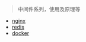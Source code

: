 > 中间件系列，使用及原理等

* [nginx](/docs/middlewares/nginx.md)
* [redis](/docs/middlewares/redis.md)
* [docker](/docs/middlewares/docker.md)